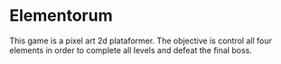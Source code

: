 # Elementorum
This game is a pixel art 2d plataformer. The objective is control all four elements in order to complete all levels and defeat the final boss.
